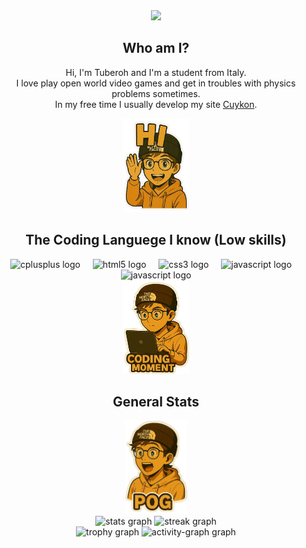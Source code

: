 <div align="center">
  <img height="200" src="https://avatars.githubusercontent.com/u/165823057?v=4"  />
</div>

<h2 align="center">Who am I?</h2>

<div align="center">
  <p>Hi, I'm Tuberoh and I'm a student from Italy.<br>I love play open world video games and get in troubles with physics problems sometimes. <br>In my free time I usually develop my site <a href="https://cuykon.cc">Cuykon</a>.</p>
  <img src="https://raw.githubusercontent.com/Tuberoh/Tuberoh/refs/heads/main/Sticker/hitbh.png" height="150" width="106" alt="hitbh">
</div>

<h2 align="center">The Coding Languege I know (Low skills)</h2>

<div align="center">
  <img src="https://cdn.jsdelivr.net/gh/devicons/devicon/icons/cplusplus/cplusplus-original.svg" height="40" alt="cplusplus logo"  />
  <img width="12" />
  <img src="https://cdn.jsdelivr.net/gh/devicons/devicon/icons/html5/html5-original.svg" height="40" alt="html5 logo"  />
  <img width="12" />
  <img src="https://cdn.jsdelivr.net/gh/devicons/devicon/icons/css3/css3-original.svg" height="40" alt="css3 logo"  />
  <img width="12" />
  <img src="https://cdn.jsdelivr.net/gh/devicons/devicon/icons/javascript/javascript-original.svg" height="40" alt="javascript logo"  />
  <img width="12" />
  <img src="https://cdn.jsdelivr.net/gh/devicons/devicon/icons/arduino/arduino-original.svg" height="40" alt="javascript logo"  />
</div>
<div align="center">
  <img src="https://raw.githubusercontent.com/Tuberoh/Tuberoh/refs/heads/main/Sticker/codingtbh.png" height="150" width="106" alt="codingtbh">
</div>

<h2 align="center">General Stats</h2>

<div align="center">
  <img src="https://raw.githubusercontent.com/Tuberoh/Tuberoh/refs/heads/main/Sticker/Pogtbh.png" height="150" alt="pogtbh">
</div>

<div align="center">
  <img src="https://github-readme-stats.vercel.app/api?username=Tuberoh&hide_title=false&hide_rank=false&show_icons=true&include_all_commits=true&count_private=true&disable_animations=false&theme=gruvbox&locale=en&hide_border=false&order=1" height="150" alt="stats graph"  />
  <img src="https://streak-stats.demolab.com?user=Tuberoh&locale=en&mode=daily&theme=dracula&hide_border=false&border_radius=5&order=3" height="150" alt="streak graph"  />
</div>

<div align="center">
  <img src="https://github-profile-trophy.vercel.app?username=Tuberoh&theme=dracula&column=-1&row=1&margin-w=8&margin-h=8&no-bg=false&no-frame=false&order=4" height="150" alt="trophy graph"  />
  <img src="https://github-readme-activity-graph.vercel.app/graph?username=Tuberoh&radius=16&theme=react&area=true&order=5" height="300" alt="activity-graph graph"  />
</div>
